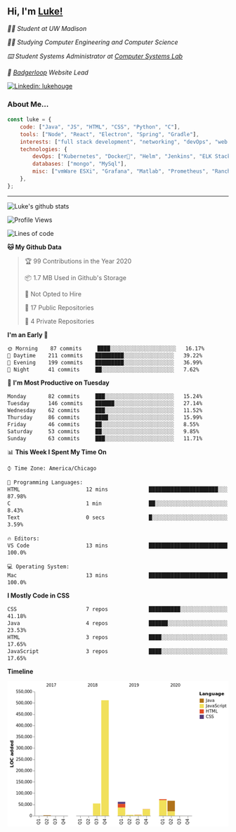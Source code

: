 <h2> Hi, I'm <a href="https://www.lukehouge.com">Luke!</a></h2>

<p><em>👨‍🎓 Student at UW Madison</em></p>
<p><em>🧑‍💻 Studying Computer Engineering and Computer Science</em></p>
<p><em>⌨️ Student Systems Administrator at <a href="https://csl.cs.wisc.edu/">Computer Systems Lab</a></em></p>
<p><em>🚆  <a href="https://badgerloop.com">Badgerloop</a> Website Lead</em></p>


[![Linkedin: lukehouge](https://img.shields.io/badge/-lukehouge-blue?style=flat-square&logo=Linkedin&logoColor=white&link=https://www.linkedin.com/in/lukehouge/)](https://www.linkedin.com/in/lukehouge/)

### About Me...  

```javascript
const luke = {
    code: ["Java", "JS", "HTML", "CSS", "Python", "C"],
    tools: ["Node", "React", "Electron", "Spring", "Gradle"],
    interests: ["full stack development", "networking", "devOps", "web dev", "photography"],
    technologies: {
        devOps: ["Kubernetes", "Docker🐳", "Helm", "Jenkins", "ELK Stack"],
        databases: ["mongo", "MySql"],
        misc: ["vmWare ESXi", "Grafana", "Matlab", "Prometheus", "Rancher", "Cisco"]
    },
};
```
---

![Luke's github stats](https://github-readme-stats.vercel.app/api?username=lukehouge&show_icons=true&theme=dracula)

<!--START_SECTION:waka-->
![Profile Views](http://img.shields.io/badge/Profile%20Views-0-blue)

![Lines of code](https://img.shields.io/badge/From%20Hello%20World%20I%27ve%20Written-11768%20lines%20of%20code-blue)

**🐱 My Github Data** 

> 🏆 99 Contributions in the Year 2020
 > 
> 📦 1.7 MB Used in Github's Storage 
 > 
> 🚫 Not Opted to Hire
 > 
> 📜 17 Public Repositories
 > 
> 🔑 4 Private Repositories 

**I'm an Early 🐤** 

```text
🌞 Morning    87 commits     ████░░░░░░░░░░░░░░░░░░░░░   16.17% 
🌆 Daytime    211 commits    █████████░░░░░░░░░░░░░░░░   39.22% 
🌃 Evening    199 commits    █████████░░░░░░░░░░░░░░░░   36.99% 
🌙 Night      41 commits     ██░░░░░░░░░░░░░░░░░░░░░░░   7.62%

```
📅 **I'm Most Productive on Tuesday** 

```text
Monday       82 commits     ███░░░░░░░░░░░░░░░░░░░░░░   15.24% 
Tuesday      146 commits    ██████░░░░░░░░░░░░░░░░░░░   27.14% 
Wednesday    62 commits     ███░░░░░░░░░░░░░░░░░░░░░░   11.52% 
Thursday     86 commits     ████░░░░░░░░░░░░░░░░░░░░░   15.99% 
Friday       46 commits     ██░░░░░░░░░░░░░░░░░░░░░░░   8.55% 
Saturday     53 commits     ██░░░░░░░░░░░░░░░░░░░░░░░   9.85% 
Sunday       63 commits     ███░░░░░░░░░░░░░░░░░░░░░░   11.71%

```


📊 **This Week I Spent My Time On** 

```text
⌚︎ Time Zone: America/Chicago

💬 Programming Languages: 
HTML                     12 mins             ██████████████████████░░░   87.98% 
C                        1 min               ██░░░░░░░░░░░░░░░░░░░░░░░   8.43% 
Text                     0 secs              █░░░░░░░░░░░░░░░░░░░░░░░░   3.59%

🔥 Editors: 
VS Code                  13 mins             █████████████████████████   100.0%

💻 Operating System: 
Mac                      13 mins             █████████████████████████   100.0%

```

**I Mostly Code in CSS** 

```text
CSS                      7 repos             ██████████░░░░░░░░░░░░░░░   41.18% 
Java                     4 repos             ██████░░░░░░░░░░░░░░░░░░░   23.53% 
HTML                     3 repos             ████░░░░░░░░░░░░░░░░░░░░░   17.65% 
JavaScript               3 repos             ████░░░░░░░░░░░░░░░░░░░░░   17.65%

```


**Timeline**

![Chart not found](https://github.com/LukeHouge/LukeHouge/blob/master/charts/bar_graph.png) 


<!--END_SECTION:waka-->
